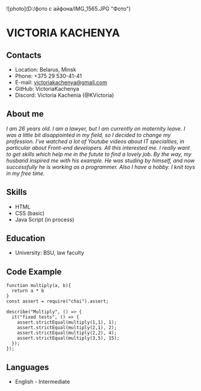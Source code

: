 ![photo](D:/фото с айфона/IMG_1565.JPG "Фото")

# VICTORIA KACHENYA

## Contacts

- Location: Belarus, Minsk
- Phone: +375 29 530-41-41
- E-mail: victoriakachenya@gmail.com
- GitHub: VictoriaKachenya
- Discord: Victoria Kachenia (@KVictoria)

## About me

_I am 26 years old. I am a lawyer, but I am currently on maternity leave. I was a little bit disappointed in my field, so I decided to change my profession. I've watched a lot of Youtube videos about IT specialties, in particular about Front-end developers. All this interested me. I really want to get skills which help me in the futute to find a lovely job. By the way, my husband inspired me with his example. He was studing by himself, and now successfully he is working as a programmer. Also I have a hobby. I knit toys in my free time._

## Skills

- HTML
- CSS (basic)
- Java Script (in process)

## Education

- University: BSU, law faculty

## Code Example

```
function multiply(a, b){
  return a * b
}
const assert = require("chai").assert;

describe("Multiply", () => {
  it("fixed tests", () => {
    assert.strictEqual(multiply(1,1), 1);
    assert.strictEqual(multiply(2,1), 2);
    assert.strictEqual(multiply(2,2), 4);
    assert.strictEqual(multiply(3,5), 15);
  });
});
```

## Languages

- English - Intermediate
